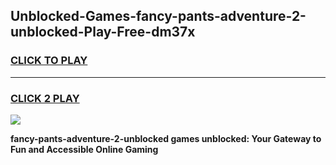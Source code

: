 
## Unblocked-Games-fancy-pants-adventure-2-unblocked-Play-Free-dm37x
<h3>
<a href="https://premium76.site?title=fancy-pants-adventure-2-unblocked&ref=18A1">CLICK TO PLAY</a></h3>
<hr>

<h3>
<a href="https://premium76.site?title=fancy-pants-adventure-2-unblocked&ref=18A1">CLICK 2 PLAY</a>
  
</h3>

<a href="https://premium76.site?title=fancy-pants-adventure-2-unblocked&ref=18A1"><img src="https://clearcache.store/games.png"></a>


**fancy-pants-adventure-2-unblocked games unblocked: Your Gateway to Fun and Accessible Online Gaming**
